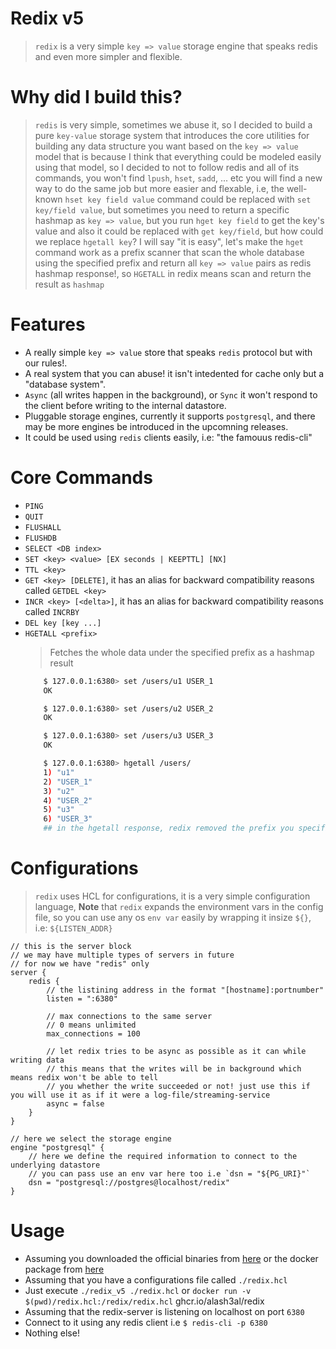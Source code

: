 Redix v5
========
> `redix` is a very simple `key => value` storage engine that speaks redis and even more simpler and flexible.

Why did I build this?
======================
> `redis` is very simple, sometimes we abuse it, so I decided to build a pure `key-value` storage system that introduces the core utilities for building any data structure you want based on the `key => value` model that is because I think that everything could be modeled easily using that model, so I decided to not to follow redis and all of its commands, you won't find `lpush`, `hset`, `sadd`, ... etc you will find a new way to do the same job but more easier and flexable, i.e, the well-known `hset key field value` command could be replaced with `set key/field value`, but sometimes you need to return a specific hashmap as `key => value`, but you run `hget key field` to get the key's value and also it could be replaced with `get key/field`, but how could we replace `hgetall key`? I will say "it is easy", let's make the `hget` command work as a prefix scanner that scan the whole database using the specified prefix and return all `key => value` pairs as redis hashmap response!, so `HGETALL` in redix means scan and return the result as `hashmap`

Features
==========
- A really simple `key => value` store that speaks `redis` protocol but with our rules!.
- A real system that you can abuse! it isn't intedented for cache only but a "database system".
- `Async` (all writes happen in the background), or `Sync` it won't respond to the client before writing to the internal datastore.
- Pluggable storage engines, currently it supports `postgresql`, and there may be more engines be introduced in the upcomning releases.
- It could be used using `redis` clients easily, i.e: "the famouus redis-cli"


Core Commands
=============
- `PING`
- `QUIT`
- `FLUSHALL`
- `FLUSHDB`
- `SELECT <DB index>`
- `SET <key> <value> [EX seconds | KEEPTTL] [NX]`
- `TTL <key>`
- `GET <key> [DELETE]`, it has an alias for backward compatibility reasons called `GETDEL <key>`
- `INCR <key> [<delta>]`, it has an alias for backward compatibility reasons called `INCRBY`
- `DEL key [key ...]`
- `HGETALL <prefix>`
    > Fetches the whole data under the specified prefix as a hashmap result
    ```bash
        $ 127.0.0.1:6380> set /users/u1 USER_1
        OK

        $ 127.0.0.1:6380> set /users/u2 USER_2
        OK

        $ 127.0.0.1:6380> set /users/u3 USER_3
        OK

        $ 127.0.0.1:6380> hgetall /users/
        1) "u1"
        2) "USER_1"
        3) "u2"
        4) "USER_2"
        5) "u3"
        6) "USER_3"
        ## in the hgetall response, redix removed the prefix you specified `/users/`
    ```

Configurations
==============
> `redix` uses HCL for configurations, it is a very simple configuration language, **Note** that `redix` expands the environment vars in the config file, so you can use any os `env var` easily by wrapping it insize `${}`, i.e: `${LISTEN_ADDR}`
```hcl
// this is the server block
// we may have multiple types of servers in future
// for now we have "redis" only
server {
    redis {
        // the listining address in the format "[hostname]:portnumber"
        listen = ":6380"

        // max connections to the same server
        // 0 means unlimited
        max_connections = 100

        // let redix tries to be async as possible as it can while writing data
        // this means that the writes will be in background which means redix won't be able to tell
        // you whether the write succeeded or not! just use this if you will use it as if it were a log-file/streaming-service
        async = false
    }
}

// here we select the storage engine
engine "postgresql" {
    // here we define the required information to connect to the underlying datastore
    // you can pass use an env var here too i.e `dsn = "${PG_URI}"`
    dsn = "postgresql://postgres@localhost/redix"
}
```

Usage
=====
- Assuming you downloaded the official binaries from [here]() or the docker package from [here]()
- Assuming that you have a configurations file called `./redix.hcl`
- Just execute `./redix_v5 ./redix.hcl` or `docker run -v $(pwd)/redix.hcl:/redix/redix.hcl` ghcr.io/alash3al/redix
- Assuming that the redix-server is listening on localhost on port `6380`
- Connect to it using any redis client i.e `$ redis-cli -p 6380`
- Nothing else!